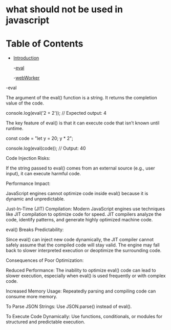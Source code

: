 # what should not be used in javascript

# Table of Contents
- [Introduction](docs/introduction.md)
  
    -[eval](docs/eval.md)
  
    -[webWorker](docs/webWorker.md)

-eval

The argument of the eval() function is a string. It returns the completion value of the code.

console.log(eval('2 + 2')); // Expected output: 4

The key feature of eval() is that it can execute code that isn’t known until runtime.

const code = "let y = 20; y * 2";

console.log(eval(code)); // Output: 40

Code Injection Risks:

If the string passed to eval() comes from an external source (e.g., user input), it can execute harmful code.

Performance Impact:

JavaScript engines cannot optimize code inside eval() because it is dynamic and unpredictable.

Just-In-Time (JIT) Compilation: Modern JavaScript engines use techniques like JIT compilation to optimize code for speed. JIT compilers analyze the code, identify patterns, and generate highly optimized machine code.

eval() Breaks Predictability:

Since eval() can inject new code dynamically, the JIT compiler cannot safely assume that the compiled code will stay valid. The engine may fall back to slower interpreted execution or deoptimize the surrounding code.

Consequences of Poor Optimization:

Reduced Performance: The inability to optimize eval() code can lead to slower execution, especially when eval() is used frequently or with complex code.

Increased Memory Usage: Repeatedly parsing and compiling code can consume more memory.

To Parse JSON Strings: Use JSON.parse() instead of eval().

To Execute Code Dynamically: Use functions, conditionals, or modules for structured and predictable execution.
  
